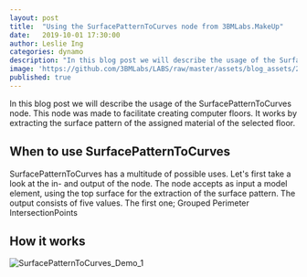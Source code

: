 ```yaml
---
layout: post
title:  "Using the SurfacePatternToCurves node from 3BMLabs.MakeUp"
date:   2019-10-01 17:30:00
author: Leslie Ing
categories: dynamo
description: "In this blog post we will describe the usage of the SurfacePatternToCurves node"
image: 'https://github.com/3BMLabs/LABS/raw/master/assets/blog_assets/2019-10-01/SurfacePatternToCurves_Demo_1.gif' 
published: true
---
```


In this blog post we will describe the usage of the SurfacePatternToCurves node. This node was made to facilitate creating computer floors. It works by extracting the surface pattern of the assigned material of the selected floor.

## When to use SurfacePatternToCurves

SurfacePatternToCurves has a multitude of possible uses. Let's first take a look at the in- and output of the node. The node accepts as input a model element, using the top surface for the extraction of the surface pattern. The output consists of five values. The first one; Grouped Perimeter IntersectionPoints 

## How it works

![SurfacePatternToCurves_Demo_1](https://github.com/3BMLabs/LABS/raw/master/assets/blog_assets/2019-10-01/SurfacePatternToCurves_Demo_1.gif)

